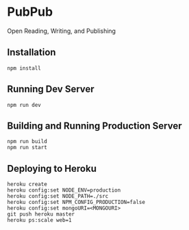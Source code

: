 # PubPub 

Open Reading, Writing, and Publishing

## Installation

```
npm install
```

## Running Dev Server

```
npm run dev
```

## Building and Running Production Server

```
npm run build
npm run start
```

## Deploying to Heroku

```
heroku create
heroku config:set NODE_ENV=production
heroku config:set NODE_PATH=./src
heroku config:set NPM_CONFIG_PRODUCTION=false
heroku config:set mongoURI=<MONGOURI>
git push heroku master
heroku ps:scale web=1
```







